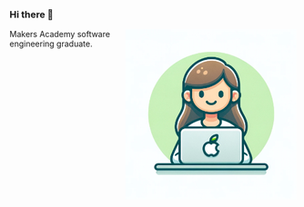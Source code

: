 ### Hi there 👋

<img align="right" width="300" height="300" src="https://github.com/cloud-spotter/test/blob/main/Images/AI_programmer_icon.jpg">
Makers Academy software engineering graduate.
